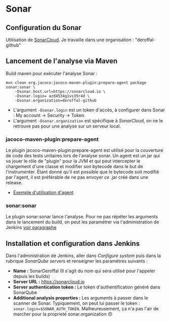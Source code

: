 # Sonar
## Configuration du Sonar
Utilisation de [SonarCloud](https://sonarcloud.io/organizations/deroffal-github/projects). Je travaille dans une organisation : "deroffal-github"

## Lancement de l'analyse via Maven
Build maven pour exécuter l'analyse Sonar :

```
mvn clean org.jacoco:jacoco-maven-plugin:prepare-agent package sonar:sonar \
    -Dsonar.host.url=https://sonarcloud.io \
    -Dsonar.login= azd4534g1vs35r4d \
    -Dsonar.organization=deroffal-github
```
 * L'argument `-Dsonar.login` est un token d'accès, à configurer dans Sonar : My account -> Security -> Token.
 * L'argument `-Dsonar.organization` est spécifique à *SonarCloud*, on ne le retrouve pas pour une analyse sur un serveur local.
 
### jacoco-maven-plugin:prepare-agent   
Le plugin jacoco-maven-plugin:prepare-agent est utilisé pour la couverture de code des tests unitaires lors de l'analyse sonar. 
Un agent est un jar qui va jouer le rôle de "plugin" pour la JVM et qui peut intercepter le chargement d'une classe et modifier son bytecode dans le but de l'instrumenter. Étant donné qu'il est possible que le bytecode soit modifié par l'agent, il est préférable de ne pas envoyer *ce* .jar créé dans une release.

* [Exemple d'utilisation d'agent](http://blog.xebia.fr/2008/05/02/java-agent-instrumentez-vos-classes/) 

### sonar:sonar
Le plugin sonar:sonar lance l'analyse. Pour ne pas répéter les arguments dans le lancement du build, on peut les paramétrer via l'administration de Jenkins [voir paragraphe](#installation-et-configuration-dans-jenkins)

## Installation et configuration dans Jenkins
Dans l'administration de Jenkins, aller dans *Configure system* puis dans la rubrique *SonarQube servers* et renseigner les paramètres suivants :
 * **Name :** SonarDeroffal (Il s'agit du nom qui sera utilisé pour l'appeler depuis les builds)
 * **Server URL :** https://sonarcloud.io
 * **Server authentication token :** Le token d'authentification généré dans SonarQube
 * **Additional analysis properties :** Les arguments à passer dans le scanner de Sonar. Typiquement, on peut lui passer le token : `sonar.login=$SONAR_AUTH_TOKEN`. Malheureusement, ça n'a pas l'air de marcher pour la proprieté sonar.organization :disappointed:
